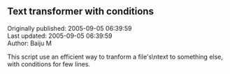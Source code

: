 ## Text transformer with conditions  
Originally published: 2005-09-05 06:39:59  
Last updated: 2005-09-05 06:39:59  
Author: Baiju M  
  
This script use an efficient way to tranform a file's\ntext to something else, with conditions for few lines.